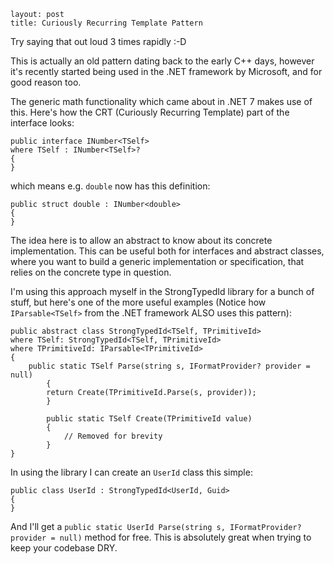 ```
layout: post
title: Curiously Recurring Template Pattern
```

Try saying that out loud 3 times rapidly :-D

This is actually an old pattern dating back to the early C++ days, however it's recently started being used in the .NET framework by Microsoft, and for good reason too.

The generic math functionality which came about in .NET 7 makes use of this. Here's how the CRT (Curiously Recurring Template) part of the interface looks:

```
public interface INumber<TSelf> 
where TSelf : INumber<TSelf>?
{
}
```
  
which means e.g. `double` now has this definition:
```
public struct double : INumber<double>
{
}
```
  
The idea here is to allow an abstract to know about its concrete implementation. This can be useful both for interfaces and abstract classes, where you want to build a generic implementation or specification, that relies on the concrete type in question.

I'm using this approach myself in the StrongTypedId library for a bunch of stuff, but here's one of the more useful examples (Notice how `IParsable<TSelf>` from the .NET framework ALSO uses this pattern):

```
public abstract class StrongTypedId<TSelf, TPrimitiveId>
where TSelf: StrongTypedId<TSelf, TPrimitiveId>
where TPrimitiveId: IParsable<TPrimitiveId>
{
	public static TSelf Parse(string s, IFormatProvider? provider = null)
        {
		return Create(TPrimitiveId.Parse(s, provider));
        }
        
        public static TSelf Create(TPrimitiveId value)
        {
        	// Removed for brevity
        }
}
```

In using the library I can create an `UserId` class this simple:

```
public class UserId : StrongTypedId<UserId, Guid>
{
}
```

And I'll get a  `public static UserId Parse(string s, IFormatProvider? provider = null)` method for free. This is absolutely great when trying to keep your codebase DRY.
